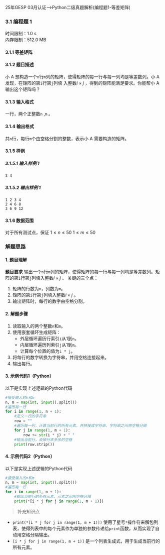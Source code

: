 25年GESP 03月认证-->Python二级真题解析(编程题1-等差矩阵)

### 3.1 编程题 1

时间限制：1.0 s  
内存限制：512.0 MB

#### 3.1.1 等差矩阵

#### 3.1.2 题目描述

小 A 想构造一个`n`行`m`列的矩阵，使得矩阵的每一行与每一列均是等差数列。小 A 发现，在矩阵的第`i`行第`j`列填
入整数$i \times j$ ，得到的矩阵能满足要求。你能帮小 A 输出这个矩阵吗？

#### 3.1.3 输入格式 

一行，两个正整数`n` ,`m` 。

#### 3.1.4 输出格式

共`n`行，每行`m`个由空格分割的整数，表示小 A 需要构造的矩阵。

#### 3.1.5 样例

##### 3.1.5.1 输入样例 1

```
3 4
```

##### 3.1.5.2 输出样例 1

```
1 2 3 4
2 4 6 8
3 6 9 12
```

#### 3.1.6 数据范围

对于所有测试点，保证 $1 ≤ n≤ 50$  $1 ≤ m≤ 50$ 

### 解题思路

#### 1. 题目理解

**题目要求** 
输出一个`n`行`m`列的矩阵，使得矩阵的每一行与每一列均是等差数列。矩阵的第`i`行第`j`列填入整数$i \times j$ 。
关键的三个点：
 1. 矩阵的行数为`n`，列数为`m`。
 2. 矩阵的第`i`行第`j`列填入整数$i \times j$ 。
 3. 输出矩阵时，每行的数字由空格分割。
   

#### 2. 解题步骤
1. 读取输入的两个整数`n`和`m`。
2. 使用嵌套循环生成矩阵：
    - 外层循环遍历行索引`i`从1到`n`。
    - 内层循环遍历列索引`j`从1到`m`。
    - 计算每个位置的值为`i * j`。
3. 将每行的数字转换为字符串，并用空格连接起来。
4. 输出每行。
    
#### 3. 示例代码1（Python）

以下是实现上述逻辑的Python代码  

```python
#接受输入的n和m
n, m = map(int, input().split())
#遍历每一行
for i in range(1, n + 1):
    #定义一行的字符串
    row = ""
    #遍历每一列，计算当前行的所有元素，并拼接成字符串，字符串之间用空格分隔
    for j in range(1, m + 1):
        row += str(i * j) + " "
    #输出当前行，去掉行末多余的空格
    print(row.strip())

```
#### 4. 示例代码2（Python）

以下是实现上述逻辑的Python代码  

```python
#接受输入的n和m
n, m = map(int, input().split())
#遍历每一行
for i in range(1, n + 1):
    #输出当前行的所有元素，元素之间用空格分隔
    print(*[i * j for j in range(1, m + 1)])
```
>补充知识点
- `print(*[i * j for j in range(1, m + 1)])` 使用了星号`*`操作符来解包列表，使得列表中的每个元素作为单独的参数传递给`print`函数，从而实现了自动用空格分隔输出。
- `[i * j for j in range(1, m + 1)]` 是一个列表生成式，用于生成当前行的所有元素。 
